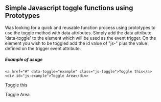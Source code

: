 ## Simple Javascript toggle functions using Prototypes

Was looking for a quick and reusable function process using prototypes to use the toggle method with data attributes. Simply add the data attribute 'data-toggle' to the element which will be used as the event trigger. On the element you wish to be toggled add the id value of "js-" plus the value defined on the trigger event attribute.

##### Example of usage
```
<a href="#" data-toggle="example" class="js-toggle">Toggle this</a>
<div id="js-example">Toggle Area</div>
```
<a href="#" data-toggle="example" class="js-toggle">Toggle this</a>
<div id="js-example">Toggle Area</div>
